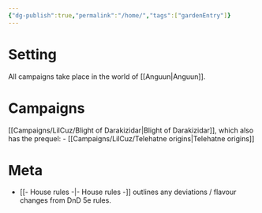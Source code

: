 ```yaml
---
{"dg-publish":true,"permalink":"/home/","tags":["gardenEntry"]}
---
```



# Setting

All campaigns take place in the world of [[Anguun\|Anguun]]. 


# Campaigns

[[Campaigns/LilCuz/Blight of Darakizidar\|Blight of Darakizidar]], which also has the prequel:
	- [[Campaigns/LilCuz/Telehatne origins\|Telehatne origins]]

# Meta
- [[- House rules -\|- House rules -]] outlines any deviations / flavour changes from DnD 5e rules. 
